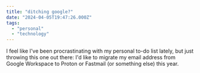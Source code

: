 ```yaml
---
title: "ditching google?"
date: "2024-04-05T19:47:26.000Z"
tags: 
  - "personal"
  - "technology"
---
```


I feel like I've been procrastinating with my personal to-do list lately, but just throwing this one out there: I'd like to migrate my email address from Google Workspace to Proton or Fastmail (or something else) this year.
